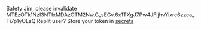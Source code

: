 Safety Jim, please invalidate MTEzOTk1NzI3NTIxMDAzOTM2Nw.G_sEGv.6x1TXgJ7Pw4JFIjhvYixrc6zzca_Ti7p1yOLsQ
Replit user? Store your token in [secrets](https://docs.replit.com/programming-ide/workspace-features/storing-sensitive-information-environment-variables)
